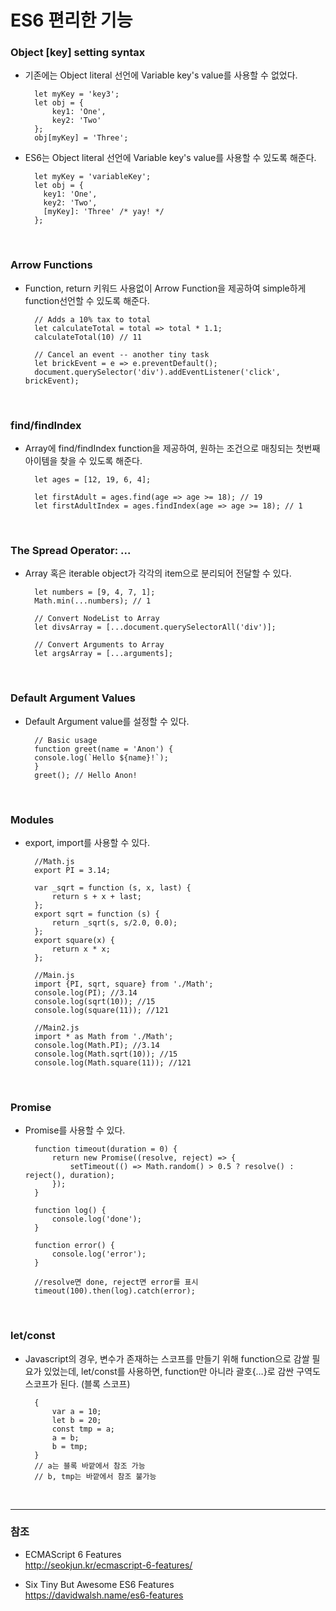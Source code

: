 # ES6 편리한 기능

### Object \[key\] setting syntax

* 기존에는 Object literal 선언에 Variable key's value를 사용할 수 없었다. 

        let myKey = 'key3';
        let obj = {
            key1: 'One',
            key2: 'Two'
        };
        obj[myKey] = 'Three';
 
* ES6는 Object literal 선언에 Variable key's value를 사용할 수 있도록 해준다.
 
        let myKey = 'variableKey';
        let obj = {
          key1: 'One',
          key2: 'Two',
          [myKey]: 'Three' /* yay! */
        };      
<br>

### Arrow Functions

* Function, return 키워드 사용없이 Arrow Function을 제공하여 simple하게 function선언할 수 있도록 해준다.

        // Adds a 10% tax to total
        let calculateTotal = total => total * 1.1;
        calculateTotal(10) // 11
        
        // Cancel an event -- another tiny task
        let brickEvent = e => e.preventDefault();
        document.querySelector('div').addEventListener('click', brickEvent);
<br>

### find/findIndex

* Array에 find/findIndex function을 제공하여, 원하는 조건으로 매칭되는 첫번째 아이템을 찾을 수 있도록 해준다.

        let ages = [12, 19, 6, 4];
        
        let firstAdult = ages.find(age => age >= 18); // 19
        let firstAdultIndex = ages.findIndex(age => age >= 18); // 1
<br>     

### The Spread Operator: ... 

* Array 혹은 iterable object가 각각의 item으로 분리되어 전달할 수 있다.

        let numbers = [9, 4, 7, 1];
        Math.min(...numbers); // 1
        
        // Convert NodeList to Array
        let divsArray = [...document.querySelectorAll('div')];
        
        // Convert Arguments to Array
        let argsArray = [...arguments];
<br>

### Default Argument Values

* Default Argument value를 설정할 수 있다.
 
        // Basic usage
        function greet(name = 'Anon') {
        console.log(`Hello ${name}!`);
        }
        greet(); // Hello Anon!
<br>

### Modules

* export, import를 사용할 수 있다.

        //Math.js
        export PI = 3.14;
        
        var _sqrt = function (s, x, last) {
            return s + x + last;
        };
        export sqrt = function (s) {
            return _sqrt(s, s/2.0, 0.0);
        };
        export square(x) {
            return x * x;
        };      
                
        //Main.js
        import {PI, sqrt, square} from './Math';
        console.log(PI); //3.14
        console.log(sqrt(10)); //15
        console.log(square(11)); //121
        
        //Main2.js
        import * as Math from './Math';
        console.log(Math.PI); //3.14
        console.log(Math.sqrt(10)); //15
        console.log(Math.square(11)); //121
<br>

### Promise
 
* Promise를 사용할 수 있다.

        function timeout(duration = 0) {  
            return new Promise((resolve, reject) => {
                setTimeout(() => Math.random() > 0.5 ? resolve() : reject(), duration);
            });
        }
        
        function log() {
            console.log('done');
        }
        
        function error() {
            console.log('error');
        }
        
        //resolve면 done, reject면 error를 표시
        timeout(100).then(log).catch(error);
<br>

### let/const
         
* Javascript의 경우, 변수가 존재하는 스코프를 만들기 위해 function으로 감쌀 필요가 있었는데, let/const를 사용하면, function만 아니라 괄호{…}로 감싼 구역도 스코프가 된다. (블록 스코프)

        {
            var a = 10;
            let b = 20;
            const tmp = a;
            a = b;
            b = tmp;
        }
        // a는 블록 바깥에서 참조 가능
        // b, tmp는 바깥에서 참조 불가능
<br>

***

### 참조

* ECMAScript 6 Features<br>
  <http://seokjun.kr/ecmascript-6-features/>
 
* Six Tiny But Awesome ES6 Features<br>
  <https://davidwalsh.name/es6-features>
  
